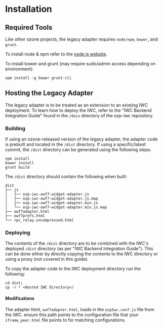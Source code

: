 # Installation
## Required Tools
Like other ozone projects, the legacy adapter requires `node/npm`, `bower`, and `grunt`.

To install node & npm refer to the [node js website](https://nodejs.org/).

To install bower and grunt (may require sudo/admin access depending on environment):
```
npm install -g bower grunt-cli
```

## Hosting the Legacy Adapter
The legacy adapter is to be treated as an extension to an existing IWC deployment. To learn how to deploy the IWC, refer
to the "IWC Backend Integration Guide" found in the `/docs` directory of the ozp-iwc repository.

### Building
If using an ozone-released version of the legacy adapter, the adapter code is prebuilt and located in the `/dist`
directory. If using a specific/latest commit, the `/dist` directory can be generated using the following steps.
```
npm install
bower install
grunt build
```
The `/dist` directory should contain the following when built:

```
dist
├── js
│   ├── ozp-iwc-owf7-widget-adapter.js
│   ├── ozp-iwc-owf7-widget-adapter.js.map
│   ├── ozp-iwc-owf7-widget-adapter.min.js
│   └── ozp-iwc-owf7-widget-adapter.min.js.map
├── owf7adapter.html
├── owf7prefs.html
└── rpc_relay.uncompressed.html
```

### Deploying
The contents of the `/dist` directory are to be combined with the IWC's deployed `/dist` directory (as per "IWC Backend
Integration Guide"). This can be done either by directly copying the contents to the IWC directory or using a proxy
(not covered in this guide).

To copy the adapter code to the IWC deployment directory run the following:
```
cd dist;
cp -r * <Hosted IWC Directory>/
```

#### Modifications
The adapter html, `owf7adapter.html`, loads in the `ozpIwc.conf.js` file from the IWC. ensure this path points to the
configuration file that your `iframe_peer.html` file points to for matching configurations.
